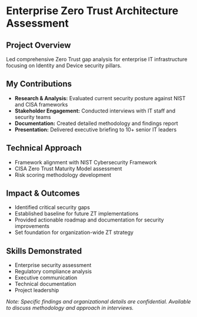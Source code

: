 # Enterprise Zero Trust Architecture Assessment

## Project Overview
Led comprehensive Zero Trust gap analysis for enterprise IT infrastructure focusing on Identity and Device security pillars.

## My Contributions
- **Research & Analysis:** Evaluated current security posture against NIST and CISA frameworks  
- **Stakeholder Engagement:** Conducted interviews with IT staff and security teams  
- **Documentation:** Created detailed methodology and findings report  
- **Presentation:** Delivered executive briefing to 10+ senior IT leaders  

## Technical Approach
- Framework alignment with NIST Cybersecurity Framework  
- CISA Zero Trust Maturity Model assessment  
- Risk scoring methodology development  

## Impact & Outcomes
- Identified critical security gaps  
- Established baseline for future ZT implementations  
- Provided actionable roadmap and documentation for security improvements  
- Set foundation for organization-wide ZT strategy  

## Skills Demonstrated
- Enterprise security assessment  
- Regulatory compliance analysis  
- Executive communication  
- Technical documentation  
- Project leadership  

*Note: Specific findings and organizational details are confidential. Available to discuss methodology and approach in interviews.*
